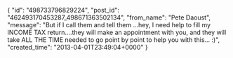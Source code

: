  {
   "id": "498733796829224",
   "post_id": "462493170453287_498671363502134",
   "from_name": "Pete Daoust",
   "message": "But if I call them and tell them ...hey, I need help to fill my INCOME TAX return....they will make an appointment with you, and they will take ALL THE TIME needed to go point by point to help you with this... :)",
   "created_time": "2013-04-01T23:49:04+0000"
 }
